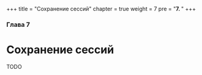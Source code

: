 +++
title = "Сохранение сессий"
chapter = true
weight = 7
pre = "<b>7. </b>"
+++

### Глава 7
# Сохранение сессий

TODO
